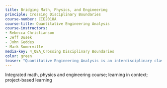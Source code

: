 ```yaml
---
title: Bridging Math, Physics, and Engineering
principle: Crossing Disciplinary Boundaries
course-number: CIE2018A
course-title: Quantitative Engineering Analysis
course-instructors:
- Rebecca Christianson
- Jeff Dusek
- John Geddes
- Mark Somerville
media-key: 4_QEA_Crossing Disciplinary Boundaries
color: green
teaser: "Quantitative Engineering Analysis is an interdisciplinary class in which students learn the basics of mathematics, physics, and engineering in and actual engineering context."
---
```


Integrated math, physics and engineering course; learning in context; project-based learning
